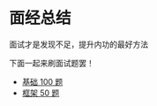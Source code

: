 # 面经总结

面试才是发现不足，提升内功的最好方法

下面一起来刷面试题罢！

* [基础 100 题](./basic-100.md)
* [框架 50 题](./framwork-50.md)

